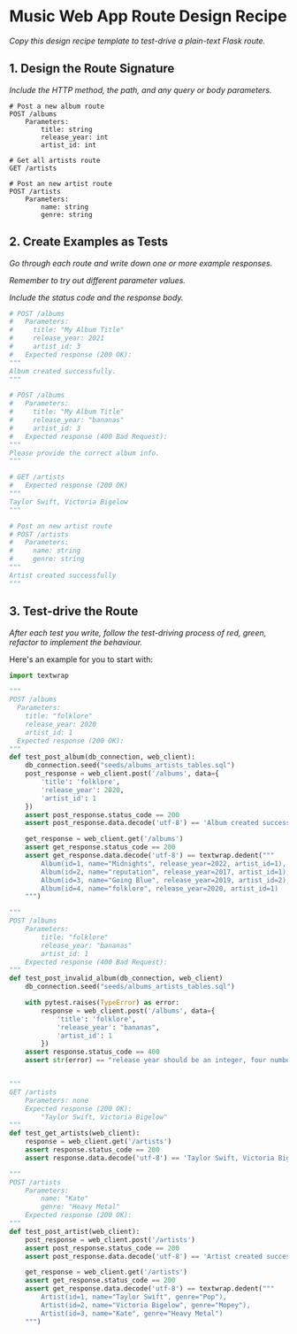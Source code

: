 # Music Web App Route Design Recipe

_Copy this design recipe template to test-drive a plain-text Flask route._

## 1. Design the Route Signature

_Include the HTTP method, the path, and any query or body parameters._

```
# Post a new album route
POST /albums
    Parameters:
        title: string
        release_year: int
        artist_id: int

# Get all artists route
GET /artists

# Post an new artist route
POST /artists
    Parameters:
        name: string
        genre: string
```

## 2. Create Examples as Tests

_Go through each route and write down one or more example responses._

_Remember to try out different parameter values._

_Include the status code and the response body._

```python
# POST /albums
#   Parameters:
#     title: "My Album Title"
#     release_year: 2021
#     artist_id: 3
#   Expected response (200 OK):
"""
Album created successfully.
"""

# POST /albums
#   Parameters:
#     title: "My Album Title"
#     release_year: "bananas"
#     artist_id: 3
#   Expected response (400 Bad Request):
"""
Please provide the correct album info.
"""

# GET /artists
#   Expected response (200 OK)
"""
Taylor Swift, Victoria Bigelow
"""

# Post an new artist route
# POST /artists
#   Parameters:
#     name: string
#     genre: string
"""
Artist created successfully
"""
```

## 3. Test-drive the Route

_After each test you write, follow the test-driving process of red, green, refactor to implement the behaviour._

Here's an example for you to start with:

```python
import textwrap

"""
POST /albums
  Parameters:
    title: "folklore"
    release_year: 2020
    artist_id: 1
  Expected response (200 OK):
"""
def test_post_album(db_connection, web_client):
    db_connection.seed("seeds/albums_artists_tables.sql")
    post_response = web_client.post('/albums', data={
        'title': 'folklore',
        'release_year': 2020,
        'artist_id': 1
    })
    assert post_response.status_code == 200
    assert post_response.data.decode('utf-8') == 'Album created successfully.'

    get_response = web_client.get('/albums')
    assert get_response.status_code == 200
    assert get_response.data.decode('utf-8') == textwrap.dedent("""
        Album(id=1, name="Midnights", release_year=2022, artist_id=1),
        Album(id=2, name="reputation", release_year=2017, artist_id=1),
        Album(id=3, name="Going Blue", release_year=2019, artist_id=2),
        Album(id=4, name="folklore", release_year=2020, artist_id=1)
    """)

"""
POST /albums
    Parameters:
        title: "folklore"
        release_year: "bananas"
        artist_id: 1
    Expected response (400 Bad Request):
"""
def test_post_invalid_album(db_connection, web_client)
    db_connection.seed("seeds/albums_artists_tables.sql")

    with pytest.raises(TypeError) as error:
        response = web_client.post('/albums', data={
            'title': 'folklore',
            'release_year': "bananas",
            'artist_id': 1
        })
    assert response.status_code == 400
    assert str(error) == "release year should be an integer, four numbers in length"


"""
GET /artists
    Parameters: none
    Expected response (200 OK):
        "Taylor Swift, Victoria Bigelow"
"""
def test_get_artists(web_client):
    response = web_client.get('/artists')
    assert response.status_code == 200
    assert response.data.decode('utf-8') == 'Taylor Swift, Victoria Bigelow'

"""
POST /artists
    Parameters:
        name: "Kate"
        genre: "Heavy Metal"
    Expected response (200 OK):
"""
def test_post_artist(web_client):
    post_response = web_client.post('/artists')
    assert post_response.status_code == 200
    assert post_response.data.decode('utf-8') == 'Artist created successfully.'

    get_response = web_client.get('/artists')
    assert get_response.status_code == 200
    assert get_response.data.decode('utf-8') == textwrap.dedent("""
        Artist(id=1, name="Taylor Swift", genre="Pop"),
        Artist(id=2, name="Victoria Bigelow", genre="Mopey"),
        Artist(id=3, name="Kate", genre="Heavy Metal")
    """)
```
